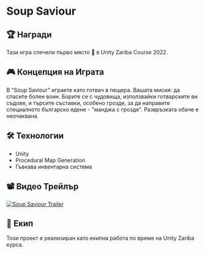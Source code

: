 # Soup Saviour

## 🏆 Награди

Тази игра спечели първо място 🥇 в Unity Zariba Course 2022.

## 🎮 Концепция на Играта

В "Soup Saviour" играете като готвач в пещера. Вашата мисия: да спасите болен воин. Борите се с чудовища, използвайки готварските ви съдове, и търсите съставки, особено грозде, за да направите специалното българско ядене - "манджа с грозде". Развръзката обаче е неочаквана.

## 🛠 Технологии

- Unity
- Procedural Map Generation
- Гъвкава инвентарна система

## 📽 Видео Трейлър

[![Soup Saviour Trailer](http://img.youtube.com/vi/VIDEO_ID/0.jpg)]([http://www.youtube.com/watch?v=VIDEO_ID](https://youtu.be/gEdAwArfXbg))

## 👥 Екип

Този проект е реализиран като екипна работа по време на Unity Zariba курса.

